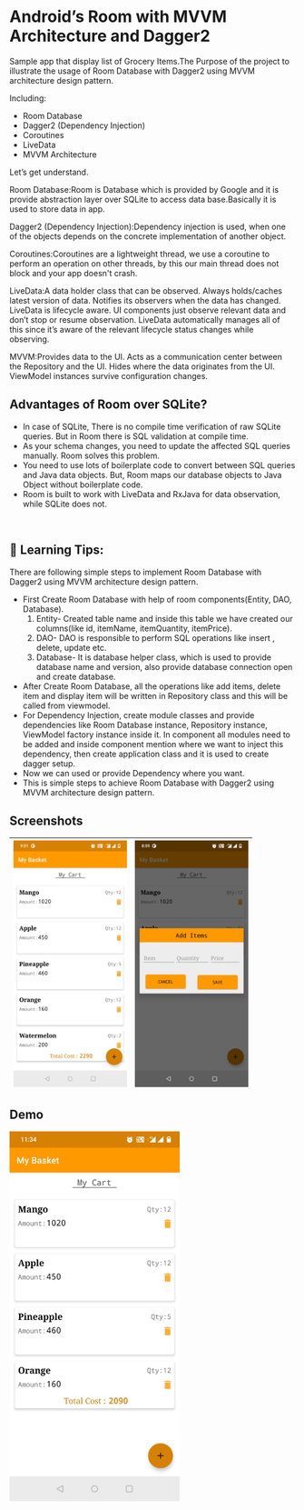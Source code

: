# Android’s Room with MVVM Architecture and Dagger2

Sample app that display list of Grocery Items.The Purpose of the project to illustrate the usage of Room Database with Dagger2 using MVVM architecture
design pattern.<br/>

Including:  
 * Room Database
 * Dagger2 (Dependency Injection)
 * Coroutines
 * LiveData
 * MVVM Architecture

Let’s get understand.

Room Database:Room is Database which is provided by Google and it is provide abstraction layer over SQLite to access data base.Basically it is
used to store data in app.

Dagger2 (Dependency Injection):Dependency injection is used, when one of the objects depends on the concrete implementation of another object.

Coroutines:Coroutines are a lightweight thread, we use a coroutine to perform an operation on other threads, by this our main thread does not block
and your app doesn't crash.

LiveData:A data holder class that can be observed. Always holds/caches latest version of data. Notifies its observers when the data has changed.
LiveData is lifecycle aware. UI components just observe relevant data and don’t stop or resume observation. LiveData automatically manages all
of this since it’s aware of the relevant lifecycle status changes while observing.

MVVM:Provides data to the UI. Acts as a communication center between the Repository and the UI. Hides where the data originates from the UI.
ViewModel instances survive configuration changes.

## Advantages of Room over SQLite?
* In case of SQLite, There is no compile time verification of raw SQLite queries. But in Room there is SQL validation at compile time.
* As your schema changes, you need to update the affected SQL queries manually. Room solves this problem.
* You need to use lots of boilerplate code to convert between SQL queries and Java data objects. But, Room maps our database objects to Java Object without boilerplate code.
* Room is built to work with LiveData and RxJava for data observation, while SQLite does not.
<br/>

## 🚀 Learning Tips:

 There are following simple steps to implement Room Database with Dagger2 using MVVM architecture design pattern.
  - First Create Room Database with help of room components(Entity, DAO, Database).
    1. Entity- Created table name and inside this table we have created our columns(like id, itemName, itemQuantity, itemPrice).
    2. DAO- DAO is responsible to perform SQL operations like insert , delete, update etc.
    3. Database- It is database helper class, which is used to provide database name and version, also provide database connection
    open and create database.
  - After Create Room Database, all the operations like add items, delete item and display item will be written in Repository class and this will be
    called from viewmodel.
  - For Dependency Injection, create module classes and provide dependencies like Room Database instance, Repository instance, ViewModel factory instance
    inside it. In component all modules need to be added and inside component mention where we want to inject this dependency, then create application class
    and it is used to create dagger setup.
  - Now we can used or provide Dependency where you want.
  - This is simple steps to achieve Room Database with Dagger2 using MVVM architecture design pattern.

## Screenshots
|<img src="screenshots/my_cart.jpg" width=200/>|<img src="screenshots/add_item.jpg" width=200/>|
|:----:|:----:|

## Demo
<img src="demo/demo.gif" width=300/>